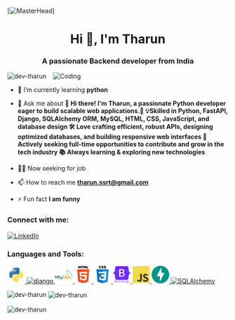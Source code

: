 [![MasterHead](https://raw.githubusercontent.com/sagar-viradiya/sagar-viradiya/master/resources/banner.png)]
 <h1 align="center">Hi 👋, I'm Tharun</h1>
<h3 align="center">A passionate Backend developer from India</h3>
<img align="right" alt="Coding" width="400" src="https://cdn.dribbble.com/users/1162077/screenshots/3848914/programmer.gif">


<p align="left"> <img src="https://komarev.com/ghpvc/?username=dev-tharun&label=Profile%20views&color=0e75b6&style=flat" alt="dev-tharun" /> </p>

- 🌱 I’m currently learning **python**

- 💬 Ask me about **👋 Hi there! I'm Tharun, a passionate Python developer eager to build scalable web applications.🚀
💡Skilled in Python, FastAPI, Django, SQLAlchemy ORM, MySQL, HTML, CSS, JavaScript, and database design
🛠️ Love crafting efficient, robust APIs, designing optimized databases, and building responsive web interfaces
💼 Actively seeking full-time opportunities to contribute and grow in the tech industry
📚 Always learning & exploring new technologies**

- 👨‍💻 Now seeking for job

- 📫 How to reach me **tharun.ssrt@gmail.com**

- ⚡ Fun fact **I am funny**

<h3 align="left">Connect with me:</h3>
<p align="left">
<a href="https://www.linkedin.com/in/tharun-dev/" target="_blank">
  <img align="center" src="https://raw.githubusercontent.com/rahuldkjain/github-profile-readme-generator/master/src/images/icons/Social/linked-in-alt.svg" alt="LinkedIn" height="30" width="40" />
</a>


<h3 align="left">Languages and Tools:</h3>
<p align="left">
   <a href="https://www.python.org" target="_blank" rel="noreferrer">
    <img src="https://raw.githubusercontent.com/devicons/devicon/master/icons/python/python-original.svg" alt="python" width="40" height="40"/>
</a>
<a href="https://www.djangoproject.com/" target="_blank" rel="noreferrer">
    <img src="https://cdn.worldvectorlogo.com/logos/django.svg" alt="django" width="40" height="40"/>
</a>
<a href="https://www.mysql.com/" target="_blank" rel="noreferrer">
    <img src="https://raw.githubusercontent.com/devicons/devicon/master/icons/mysql/mysql-original-wordmark.svg" alt="mysql" width="40" height="40"/>
</a>
<a href="https://www.w3.org/html/" target="_blank" rel="noreferrer">
    <img src="https://raw.githubusercontent.com/devicons/devicon/master/icons/html5/html5-original-wordmark.svg" alt="html5" width="40" height="40"/>
</a>
<a href="https://www.w3schools.com/css/" target="_blank" rel="noreferrer">
    <img src="https://raw.githubusercontent.com/devicons/devicon/master/icons/css3/css3-original-wordmark.svg" alt="css3" width="40" height="40"/>
</a>
<a href="https://getbootstrap.com" target="_blank" rel="noreferrer">
    <img src="https://raw.githubusercontent.com/devicons/devicon/master/icons/bootstrap/bootstrap-plain-wordmark.svg" alt="bootstrap" width="40" height="40"/>
</a>
<a href="https://developer.mozilla.org/en-US/docs/Web/JavaScript" target="_blank" rel="noreferrer">
    <img src="https://raw.githubusercontent.com/devicons/devicon/master/icons/javascript/javascript-original.svg" alt="javascript" width="40" height="40"/>
</a>
<a href="https://fastapi.tiangolo.com/" target="_blank" rel="noreferrer">
<img src="https://raw.githubusercontent.com/devicons/devicon/master/icons/fastapi/fastapi-original.svg" alt="FastAPI" width="40" height="40"/>
</a>
 
<a href="https://www.sqlalchemy.org/" target="_blank" rel="noreferrer">
    <img src="https://raw.githubusercontent.com/YOUR_GITHUB_USERNAME/YOUR_REPO/main/sqlalchemy-logo.png" alt="SQLAlchemy" width="100" height="40"/>
</a>

</p>
<p><img align="left" src="https://github-readme-stats.vercel.app/api/top-langs?username=dev-tharun&show_icons=true&locale=en&layout=compact" alt="dev-tharun" /></p>

<p>&nbsp;<img align="center" src="https://github-readme-stats.vercel.app/api?username=dev-tharun&show_icons=true&locale=en" alt="dev-tharun" /></p>

<p><img align="center" src="https://github-readme-streak-stats.herokuapp.com/?user=dev-tharun&" alt="dev-tharun" /></p>
